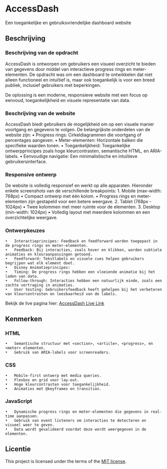 # AccessDash
Een toegankelijke en gebruiksvriendelijke dashboard website

## Beschrijving
### Beschrijving van de opdracht

AccessDash is ontworpen om gebruikers een visueel overzicht te bieden van gegevens door middel van interactieve progress rings en meter-elementen. De opdracht was om een dashboard te ontwikkelen dat niet alleen functioneel en intuïtief is, maar ook toegankelijk is voor een breed publiek, inclusief gebruikers met beperkingen.

De oplossing is een moderne, responsieve website met een focus op eenvoud, toegankelijkheid en visuele representatie van data.

### Beschrijving van de website

AccessDash biedt gebruikers de mogelijkheid om op een visuele manier voortgang en gegevens te volgen. De belangrijkste onderdelen van de website zijn:
	•	Progress rings: Cirkeldiagrammen die voortgang of percentages aangeven.
	•	Meter-elementen: Horizontale balken die specifieke waarden tonen.
	•	Toegankelijkheid: Toegankelijke ontwerpprincipes zoals hoge kleurcontrasten, semantische HTML, en ARIA-labels.
	•	Eenvoudige navigatie: Een minimalistische en intuïtieve gebruikersinterface.

### Responsive ontwerp

De website is volledig responsief en werkt op alle apparaten. Hieronder enkele screenshots van de verschillende breakpoints:
	1.	Mobile (max-width: 768px)
	•	Compact ontwerp met één kolom.
	•	Progress rings en meter-elementen zijn gestapeld voor een betere weergave.
	2.	Tablet (768px - 1024px)
	•	Twee kolommen met meer ruimte voor de elementen.
	3.	Desktop (min-width: 1024px)
	•	Volledig layout met meerdere kolommen en een overzichtelijke weergave.

### Ontwerpkeuzes

	•	Interactieprincipes: Feedback en feedforward worden toegepast in de progress rings en meter-elementen.
	•	Feedback: Bij interacties, zoals hover en klikken, worden subtiele animaties en kleuraanpassingen getoond.
	•	Feedforward: Tekstlabels en visuele cues helpen gebruikers begrijpen wat elk element doet.
	•	Disney Animatieprincipes:
	•	Timing: De progress rings hebben een vloeiende animatie bij het laden van data.
	•	Follow-through: Interacties hebben een natuurlijk einde, zoals een zachte vertraging in animaties.
	•	User testing: Gebruikersfeedback heeft geholpen bij het verbeteren van kleurcontrasten en leesbaarheid van de labels.

Bekijk de live pagina hier: [AccessDash Live Link](https://armanvd.github.io/the-startup-responsive-interactive-website/)

## Kenmerken

### HTML
	•	Semantische structuur met <section>, <article>, <progress>, en <meter> elementen.
	•	Gebruik van ARIA-labels voor screenreaders.

### CSS
	•	Mobile-first ontwerp met media queries.
	•	Flexbox en grid voor lay-out.
	•	Hoge kleurcontrasten voor toegankelijkheid.
	•	Animaties met @keyframes en transition.

### JavaScript
	•	Dynamische progress rings en meter-elementen die gegevens in real-time aanpassen.
	•	Gebruik van event listeners om interacties te detecteren en visueel weer te geven.
	•	Data wordt gevalideerd voordat deze wordt weergegeven in de elementen.

## Licentie

This project is licensed under the terms of the [MIT license](./LICENSE).


